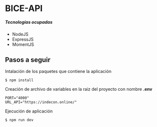 # BICE-API

##### Tecnologías ocupadas

- NodeJS
- ExpressJS
- MomentJS

## Pasos a seguir

Intalación de los paquetes que contiene la aplicación

`$ npm install`

Creación de archivo de variables en la raiz del proyecto con nombre **.env**

```
PORT="4000"
URL_API="https://indecon.online/"
```

Ejecución de aplicación

`$ npm run dev`
